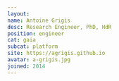 ```yaml
---
layout:
name: Antoine Grigis
desc: Research Engineer, PhD, HdR
position: engineer
cat: gaia
subcat: platform
site: https://agrigis.github.io
avatar: a-grigis.jpg
joined: 2014
---
```


